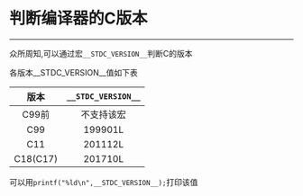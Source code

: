 判断编译器的C版本
=
---
众所周知,可以通过宏``__STDC_VERSION__``判断C的版本

各版本__STDC_VERSION__值如下表

|版本|``__STDC_VERSION__``|
|:-:|:-:|
|C99前|不支持该宏|
|C99|199901L|
|C11|201112L|
|C18(C17)|201710L|

可以用``printf("%ld\n",__STDC_VERSION__);``打印该值
